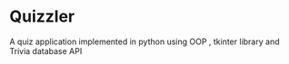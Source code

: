 # Quizzler

A quiz application implemented in python using OOP , tkinter library and Trivia database API 

